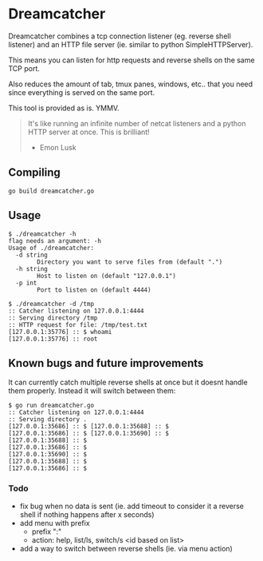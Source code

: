 # Dreamcatcher

Dreamcatcher combines a tcp connection listener (eg. reverse shell listener) and an HTTP file server (ie. similar to python SimpleHTTPServer).

This means you can listen for http requests and reverse shells on the same TCP port.

Also reduces the amount of tab, tmux panes, windows, etc.. that you need since everything is served on the same port.

This tool is provided as is. YMMV.

> It's like running an infinite number of netcat listeners and a python HTTP server at once. This is brilliant!
> - Emon Lusk 


## Compiling

```
go build dreamcatcher.go
```

## Usage

```
$ ./dreamcatcher -h
flag needs an argument: -h
Usage of ./dreamcatcher:
  -d string
        Directory you want to serve files from (default ".")
  -h string
        Host to listen on (default "127.0.0.1")
  -p int
        Port to listen on (default 4444)
```

```
$ ./dreamcatcher -d /tmp
:: Catcher listening on 127.0.0.1:4444
:: Serving directory /tmp
:: HTTP request for file: /tmp/test.txt
[127.0.0.1:35776] :: $ whoami
[127.0.0.1:35776] :: root
```

## Known bugs and future improvements

It can currently catch multiple reverse shells at once but it doesnt handle them properly. Instead it will switch between them:
```
$ go run dreamcatcher.go
:: Catcher listening on 127.0.0.1:4444
:: Serving directory .
[127.0.0.1:35686] :: $ [127.0.0.1:35688] :: $
[127.0.0.1:35686] :: $ [127.0.0.1:35690] :: $
[127.0.0.1:35688] :: $
[127.0.0.1:35686] :: $
[127.0.0.1:35690] :: $
[127.0.0.1:35688] :: $
[127.0.0.1:35686] :: $
```

### Todo

- fix bug when no data is sent (ie. add timeout to consider it a reverse shell if nothing happens after x seconds)
- add menu with prefix
    - prefix ":"
    - action: help, list/ls, switch/s \<id based on list\>
- add a way to switch between reverse shells (ie. via menu action)
